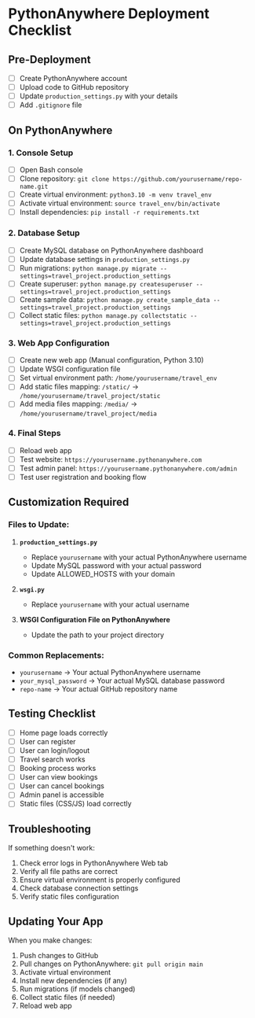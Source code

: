# PythonAnywhere Deployment Checklist

## Pre-Deployment
- [ ] Create PythonAnywhere account
- [ ] Upload code to GitHub repository
- [ ] Update `production_settings.py` with your details
- [ ] Add `.gitignore` file

## On PythonAnywhere

### 1. Console Setup
- [ ] Open Bash console
- [ ] Clone repository: `git clone https://github.com/yourusername/repo-name.git`
- [ ] Create virtual environment: `python3.10 -m venv travel_env`
- [ ] Activate virtual environment: `source travel_env/bin/activate`
- [ ] Install dependencies: `pip install -r requirements.txt`

### 2. Database Setup
- [ ] Create MySQL database on PythonAnywhere dashboard
- [ ] Update database settings in `production_settings.py`
- [ ] Run migrations: `python manage.py migrate --settings=travel_project.production_settings`
- [ ] Create superuser: `python manage.py createsuperuser --settings=travel_project.production_settings`
- [ ] Create sample data: `python manage.py create_sample_data --settings=travel_project.production_settings`
- [ ] Collect static files: `python manage.py collectstatic --settings=travel_project.production_settings`

### 3. Web App Configuration
- [ ] Create new web app (Manual configuration, Python 3.10)
- [ ] Update WSGI configuration file
- [ ] Set virtual environment path: `/home/yourusername/travel_env`
- [ ] Add static files mapping: `/static/` → `/home/yourusername/travel_project/static`
- [ ] Add media files mapping: `/media/` → `/home/yourusername/travel_project/media`

### 4. Final Steps
- [ ] Reload web app
- [ ] Test website: `https://yourusername.pythonanywhere.com`
- [ ] Test admin panel: `https://yourusername.pythonanywhere.com/admin`
- [ ] Test user registration and booking flow

## Customization Required

### Files to Update:
1. **`production_settings.py`**
   - Replace `yourusername` with your actual PythonAnywhere username
   - Update MySQL password with your actual password
   - Update ALLOWED_HOSTS with your domain

2. **`wsgi.py`**
   - Replace `yourusername` with your actual username

3. **WSGI Configuration File on PythonAnywhere**
   - Update the path to your project directory

### Common Replacements:
- `yourusername` → Your actual PythonAnywhere username
- `your_mysql_password` → Your actual MySQL database password
- `repo-name` → Your actual GitHub repository name

## Testing Checklist
- [ ] Home page loads correctly
- [ ] User can register
- [ ] User can login/logout
- [ ] Travel search works
- [ ] Booking process works
- [ ] User can view bookings
- [ ] User can cancel bookings
- [ ] Admin panel is accessible
- [ ] Static files (CSS/JS) load correctly

## Troubleshooting
If something doesn't work:
1. Check error logs in PythonAnywhere Web tab
2. Verify all file paths are correct
3. Ensure virtual environment is properly configured
4. Check database connection settings
5. Verify static files configuration

## Updating Your App
When you make changes:
1. Push changes to GitHub
2. Pull changes on PythonAnywhere: `git pull origin main`
3. Activate virtual environment
4. Install new dependencies (if any)
5. Run migrations (if models changed)
6. Collect static files (if needed)
7. Reload web app
